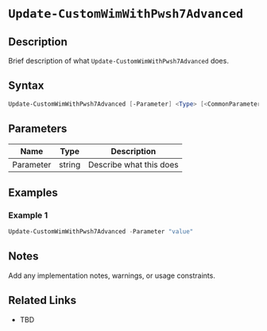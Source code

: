 # `Update-CustomWimWithPwsh7Advanced`

## Description
Brief description of what `Update-CustomWimWithPwsh7Advanced` does.

## Syntax
```powershell
Update-CustomWimWithPwsh7Advanced [-Parameter] <Type> [<CommonParameters>]
```

## Parameters
| Name      | Type   | Description                  |
|-----------|--------|------------------------------|
| Parameter | string | Describe what this does      |

## Examples
### Example 1
```powershell
Update-CustomWimWithPwsh7Advanced -Parameter "value"
```

## Notes
Add any implementation notes, warnings, or usage constraints.

## Related Links
- TBD
